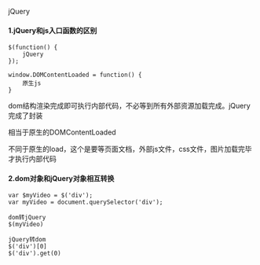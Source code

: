 jQuery



#### 1.jQuery和js入口函数的区别

```
$(function() {
	jQuery
});

window.DOMContentLoaded = function() {
	原生js
}
```

dom结构渲染完成即可执行内部代码，不必等到所有外部资源加载完成。jQuery完成了封装

相当于原生的DOMContentLoaded

不同于原生的load，这个是要等页面文档，外部js文件，css文件，图片加载完毕才执行内部代码



#### 2.dom对象和jQuery对象相互转换

```
var $myVideo = $('div');
var myVideo = document.querySelector('div');

dom转jQuery
$(myVideo)

jQuery转dom
$('div')[0]
$('div').get(0)

```







